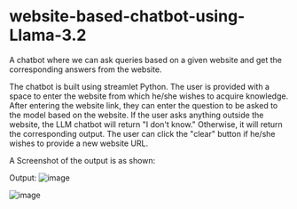 # website-based-chatbot-using-Llama-3.2
A chatbot where we can ask queries based on a given website and get the corresponding answers from the website. 

The chatbot is built using streamlet Python. 
The user is provided with a space to enter the website from which he/she wishes to acquire knowledge. 
After entering the website link, they can enter the question to be asked to the model based on the website.
If the user asks anything outside the website, the LLM chatbot will return "I don't know." Otherwise, it will return the corresponding output.
The user can click the "clear" button if he/she wishes to provide a new website URL.

A Screenshot of the output is as shown:

Output:
![image](https://github.com/user-attachments/assets/694781f8-96ab-42e6-962c-a4303bcb2321)

![image](https://github.com/user-attachments/assets/ebb7ee8b-4634-4d11-aa17-091bfbcb704c)


